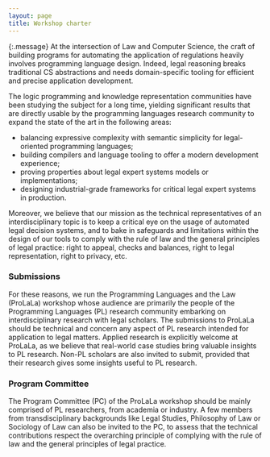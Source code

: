 ```yaml
---
layout: page
title: Workshop charter
---
```


{:.message}
At the intersection of Law and Computer Science, the craft of building
programs for automating the application of regulations heavily involves
programming language design. Indeed, legal reasoning breaks traditional
CS abstractions and needs domain-specific tooling for efficient and
precise application development.

The logic programming and knowledge representation communities have
been studying the subject for a long time, yielding significant results that
are directly usable by the programming languages research community to expand
the state of the art in the following areas:

- balancing expressive complexity with semantic simplicity for legal-oriented programming languages;
- building compilers and language tooling to offer a modern development experience;
- proving properties about legal expert systems models or implementations;
- designing industrial-grade frameworks for critical legal expert systems in production.

Moreover, we believe that our mission as the technical representatives of an
interdisciplinary topic is to keep a critical eye on the usage of automated
legal decision systems, and to bake in safeguards and limitations within the design
of our tools to comply with the rule of law and the general principles of
legal practice: right to appeal, checks and balances, right to legal
representation, right to privacy, etc.

### Submissions

For these reasons, we run the Programming Languages and the Law (ProLaLa) workshop
whose audience are primarily the people of the Programming Languages (PL)
research community embarking on interdisciplinary research with legal scholars.
The submissions to ProLaLa should be technical and concern any aspect of
PL research intended for application to legal matters. Applied
research is explicitly welcome at ProLaLa, as we believe that real-world
case studies bring valuable insights to PL research. Non-PL
scholars are also invited to submit, provided that their research gives some
insights useful to PL research.

### Program Committee

The Program Committee (PC) of the ProLaLa workshop should be mainly comprised
of PL researchers, from academia or industry. A few members from
transdisciplinary backgrounds like Legal Studies, Philosophy of Law
or Sociology of Law can also be invited to the PC, to assess that the
technical contributions respect the overarching principle of complying with
the rule of law and the general principles of legal practice.

